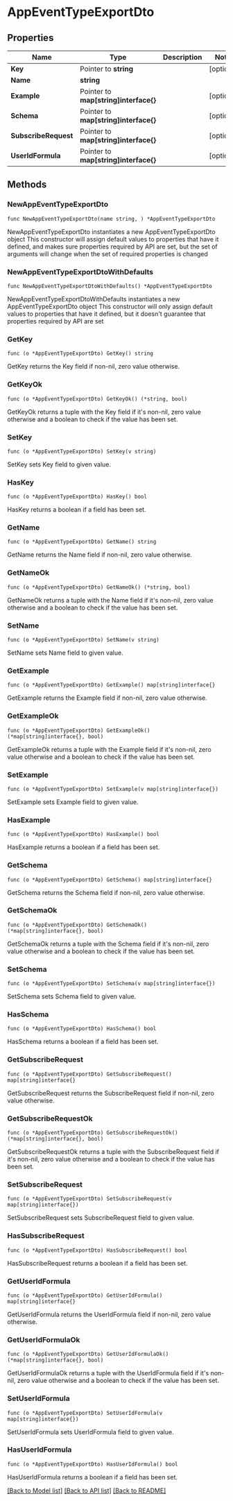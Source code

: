 # AppEventTypeExportDto

## Properties

Name | Type | Description | Notes
------------ | ------------- | ------------- | -------------
**Key** | Pointer to **string** |  | [optional] 
**Name** | **string** |  | 
**Example** | Pointer to **map[string]interface{}** |  | [optional] 
**Schema** | Pointer to **map[string]interface{}** |  | [optional] 
**SubscribeRequest** | Pointer to **map[string]interface{}** |  | [optional] 
**UserIdFormula** | Pointer to **map[string]interface{}** |  | [optional] 

## Methods

### NewAppEventTypeExportDto

`func NewAppEventTypeExportDto(name string, ) *AppEventTypeExportDto`

NewAppEventTypeExportDto instantiates a new AppEventTypeExportDto object
This constructor will assign default values to properties that have it defined,
and makes sure properties required by API are set, but the set of arguments
will change when the set of required properties is changed

### NewAppEventTypeExportDtoWithDefaults

`func NewAppEventTypeExportDtoWithDefaults() *AppEventTypeExportDto`

NewAppEventTypeExportDtoWithDefaults instantiates a new AppEventTypeExportDto object
This constructor will only assign default values to properties that have it defined,
but it doesn't guarantee that properties required by API are set

### GetKey

`func (o *AppEventTypeExportDto) GetKey() string`

GetKey returns the Key field if non-nil, zero value otherwise.

### GetKeyOk

`func (o *AppEventTypeExportDto) GetKeyOk() (*string, bool)`

GetKeyOk returns a tuple with the Key field if it's non-nil, zero value otherwise
and a boolean to check if the value has been set.

### SetKey

`func (o *AppEventTypeExportDto) SetKey(v string)`

SetKey sets Key field to given value.

### HasKey

`func (o *AppEventTypeExportDto) HasKey() bool`

HasKey returns a boolean if a field has been set.

### GetName

`func (o *AppEventTypeExportDto) GetName() string`

GetName returns the Name field if non-nil, zero value otherwise.

### GetNameOk

`func (o *AppEventTypeExportDto) GetNameOk() (*string, bool)`

GetNameOk returns a tuple with the Name field if it's non-nil, zero value otherwise
and a boolean to check if the value has been set.

### SetName

`func (o *AppEventTypeExportDto) SetName(v string)`

SetName sets Name field to given value.


### GetExample

`func (o *AppEventTypeExportDto) GetExample() map[string]interface{}`

GetExample returns the Example field if non-nil, zero value otherwise.

### GetExampleOk

`func (o *AppEventTypeExportDto) GetExampleOk() (*map[string]interface{}, bool)`

GetExampleOk returns a tuple with the Example field if it's non-nil, zero value otherwise
and a boolean to check if the value has been set.

### SetExample

`func (o *AppEventTypeExportDto) SetExample(v map[string]interface{})`

SetExample sets Example field to given value.

### HasExample

`func (o *AppEventTypeExportDto) HasExample() bool`

HasExample returns a boolean if a field has been set.

### GetSchema

`func (o *AppEventTypeExportDto) GetSchema() map[string]interface{}`

GetSchema returns the Schema field if non-nil, zero value otherwise.

### GetSchemaOk

`func (o *AppEventTypeExportDto) GetSchemaOk() (*map[string]interface{}, bool)`

GetSchemaOk returns a tuple with the Schema field if it's non-nil, zero value otherwise
and a boolean to check if the value has been set.

### SetSchema

`func (o *AppEventTypeExportDto) SetSchema(v map[string]interface{})`

SetSchema sets Schema field to given value.

### HasSchema

`func (o *AppEventTypeExportDto) HasSchema() bool`

HasSchema returns a boolean if a field has been set.

### GetSubscribeRequest

`func (o *AppEventTypeExportDto) GetSubscribeRequest() map[string]interface{}`

GetSubscribeRequest returns the SubscribeRequest field if non-nil, zero value otherwise.

### GetSubscribeRequestOk

`func (o *AppEventTypeExportDto) GetSubscribeRequestOk() (*map[string]interface{}, bool)`

GetSubscribeRequestOk returns a tuple with the SubscribeRequest field if it's non-nil, zero value otherwise
and a boolean to check if the value has been set.

### SetSubscribeRequest

`func (o *AppEventTypeExportDto) SetSubscribeRequest(v map[string]interface{})`

SetSubscribeRequest sets SubscribeRequest field to given value.

### HasSubscribeRequest

`func (o *AppEventTypeExportDto) HasSubscribeRequest() bool`

HasSubscribeRequest returns a boolean if a field has been set.

### GetUserIdFormula

`func (o *AppEventTypeExportDto) GetUserIdFormula() map[string]interface{}`

GetUserIdFormula returns the UserIdFormula field if non-nil, zero value otherwise.

### GetUserIdFormulaOk

`func (o *AppEventTypeExportDto) GetUserIdFormulaOk() (*map[string]interface{}, bool)`

GetUserIdFormulaOk returns a tuple with the UserIdFormula field if it's non-nil, zero value otherwise
and a boolean to check if the value has been set.

### SetUserIdFormula

`func (o *AppEventTypeExportDto) SetUserIdFormula(v map[string]interface{})`

SetUserIdFormula sets UserIdFormula field to given value.

### HasUserIdFormula

`func (o *AppEventTypeExportDto) HasUserIdFormula() bool`

HasUserIdFormula returns a boolean if a field has been set.


[[Back to Model list]](../README.md#documentation-for-models) [[Back to API list]](../README.md#documentation-for-api-endpoints) [[Back to README]](../README.md)


